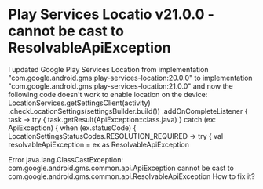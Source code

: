 
# Play Services Locatio v21.0.0 - cannot be cast to ResolvableApiException

I updated Google Play Services Location from
implementation "com.google.android.gms:play-services-location:20.0.0"
to
implementation "com.google.android.gms:play-services-location:21.0.0"
and now the following code doesn't work to enable location on the device:
    LocationServices.getSettingsClient(activity)
        .checkLocationSettings(settingsBuilder.build())
        .addOnCompleteListener { task ->
            try {
                task.getResult(ApiException::class.java)
            } catch (ex: ApiException) {
                when (ex.statusCode) {
                    LocationSettingsStatusCodes.RESOLUTION_REQUIRED -> try {
                        val resolvableApiException =
                            ex as ResolvableApiException

Error
java.lang.ClassCastException: com.google.android.gms.common.api.ApiException cannot be cast to com.google.android.gms.common.api.ResolvableApiException
How to fix it?

        